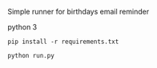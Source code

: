 Simple runner for birthdays email reminder

python 3

```
pip install -r requirements.txt

python run.py
```